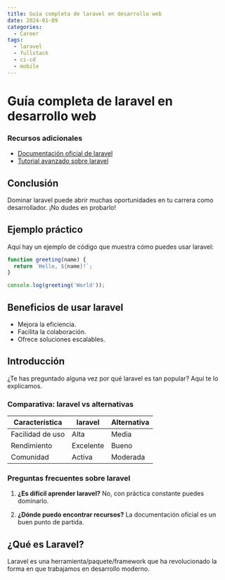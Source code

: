 ```yaml
---
title: Guía completa de laravel en desarrollo web
date: 2024-01-09
categories: 
  - Career
tags:
  - laravel
  - fullstack
  - ci-cd
  - mobile
---
```


# Guía completa de laravel en desarrollo web

### Recursos adicionales

- [Documentación oficial de laravel](https://example.com)
- [Tutorial avanzado sobre laravel](https://example.com/tutorial)

## Conclusión

Dominar laravel puede abrir muchas oportunidades en tu carrera como desarrollador. ¡No dudes en probarlo!

## Ejemplo práctico

Aquí hay un ejemplo de código que muestra cómo puedes usar laravel:

```javascript
function greeting(name) {
  return `Hello, ${name}!`;
}

console.log(greeting('World'));
```

## Beneficios de usar laravel

- Mejora la eficiencia.
- Facilita la colaboración.
- Ofrece soluciones escalables.

## Introducción

¿Te has preguntado alguna vez por qué laravel es tan popular? Aquí te lo explicamos.

### Comparativa: laravel vs alternativas

| Característica | laravel | Alternativa |
|---------------|-------------|------------|
| Facilidad de uso | Alta | Media |
| Rendimiento | Excelente | Bueno |
| Comunidad | Activa | Moderada |

### Preguntas frecuentes sobre laravel

1. **¿Es difícil aprender laravel?**
   No, con práctica constante puedes dominarlo.

2. **¿Dónde puedo encontrar recursos?**
   La documentación oficial es un buen punto de partida.

## ¿Qué es Laravel?

Laravel es una herramienta/paquete/framework que ha revolucionado la forma en que trabajamos en desarrollo moderno.